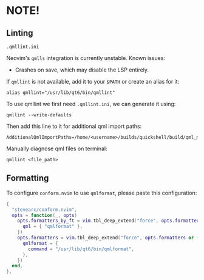 # NOTE!

## Linting

`.qmllint.ini`

Neovim's `qmlls` integration is currently unstable.
Known issues:

- Crashes on save, which may disable the LSP entirely.

If `qmllint` is not available, add it to your `$PATH` or create an alias for it:

```
alias qmllint="/usr/lib/qt6/bin/qmllint"
```

To use qmllint we first need `.qmllint.ini`, we can generate it using:

```
qmllint --write-defaults
```

Then add this line to it for additional qml import paths:

```
AdditionalQmlImportPaths=/home/<username>/builds/quickshell/build/qml_modules/
```

Manually diagnose qml files on terminal:

```
qmllint <file_path>
```

## Formatting

To configure `conform.nvim` to use `qmlformat`, please paste this configuration:

```lua
{
  "stevearc/conform.nvim",
  opts = function(_, opts)
    opts.formatters_by_ft = vim.tbl_deep_extend("force", opts.formatters_by_ft or {}, {
      qml = { "qmlformat" },
    })
    opts.formatters = vim.tbl_deep_extend("force", opts.formatters or {}, {
      qmlformat = {
        command = "/usr/lib/qt6/bin/qmlformat",
      },
    })
  end,
},
```
